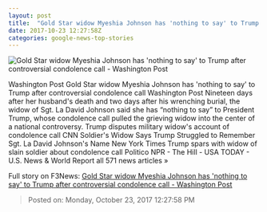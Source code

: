 ```yaml
---
layout: post
title:  "Gold Star widow Myeshia Johnson has 'nothing to say' to Trump after controversial condolence call - Washington Post"
date: 2017-10-23 12:27:58Z
categories: google-news-top-stories
---
```


![Gold Star widow Myeshia Johnson has 'nothing to say' to Trump after controversial condolence call - Washington Post](https://img.washingtonpost.com/rf/image_1484w/2010-2019/Wires/Images/2017-10-21/Getty/864719106.jpg?t=20170517)

Washington Post Gold Star widow Myeshia Johnson has 'nothing to say' to Trump after controversial condolence call Washington Post Nineteen days after her husband's death and two days after his wrenching burial, the widow of Sgt. La David Johnson said she has “nothing to say” to President Trump, whose condolence call pulled the grieving widow into the center of a national controversy. Trump disputes military widow's account of condolence call CNN Soldier's Widow Says Trump Struggled to Remember Sgt. La David Johnson's Name New York Times Trump spars with widow of slain soldier about condolence call Politico NPR - The Hill - USA TODAY - U.S. News & World Report all 571 news articles »


Full story on F3News: [Gold Star widow Myeshia Johnson has 'nothing to say' to Trump after controversial condolence call - Washington Post](http://www.f3nws.com/n/ymWtr)

> Posted on: Monday, October 23, 2017 12:27:58 PM
